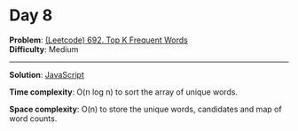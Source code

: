 # Day 8

**Problem**: [(Leetcode) 692. Top K Frequent Words](https://leetcode.com/problems/top-k-frequent-words/)  
**Difficulty**: Medium

---

**Solution**: [JavaScript](../solutions/top-k-frequent-words.js)

**Time complexity**: O(n log n) to sort the array of unique words.

**Space complexity**: O(n) to store the unique words, candidates and map of word counts.


